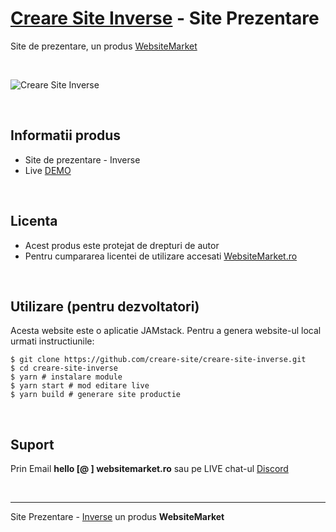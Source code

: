 # [Creare Site Inverse](https://creare-site-inverse.websitemarket.ro/) - Site Prezentare

Site de prezentare, un produs [WebsiteMarket](https://websitemarket.ro)

<br />

![Creare Site Inverse](https://raw.githubusercontent.com/creare-site/static/master/produse/creare-site-inverse-intro.gif)

<br />

## Informatii produs

- Site de prezentare - Inverse
- Live [DEMO](https://creare-site-inverse.websitemarket.ro)
 
<br />

## Licenta

- Acest produs este protejat de drepturi de autor
- Pentru cumpararea licentei de utilizare accesati [WebsiteMarket.ro](https://websitemarket.ro) 

<br />

## Utilizare (pentru dezvoltatori)

Acesta website este o aplicatie JAMstack. Pentru a genera website-ul local urmati instructiunile:

```
$ git clone https://github.com/creare-site/creare-site-inverse.git
$ cd creare-site-inverse
$ yarn # instalare module
$ yarn start # mod editare live
$ yarn build # generare site productie
```

<br />

## Suport

Prin Email **hello [@ ] websitemarket.ro** sau pe LIVE chat-ul [Discord](https://discord.gg/MFRQmAk)

<br />

---
Site Prezentare - [Inverse](https://creare-site-inverse.websitemarket.ro/) un produs **WebsiteMarket**
